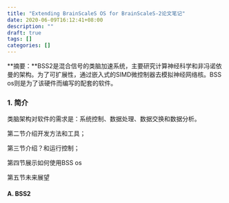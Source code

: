 ```yaml
---
title: "Extending BrainScaleS OS for BrainScaleS-2论文笔记"
date: 2020-06-09T16:12:41+08:00
description: ""
draft: true
tags: []
categories: []
---
```


**摘要：**BSS2是混合信号的类脑加速系统，主要研究计算神经科学和非冯诺依曼的架构。为了可扩展性，通过嵌入式的SIMD微控制器去模拟神经网络核。BSS os则是为了该硬件而编写的配套的软件。

### 1. 简介

类脑架构对软件的需求是：系统控制、数据处理、数据交换和数据分析。

第二节介绍开发方法和工具；

第三节介绍？和运行控制；

第四节展示如何使用BSS os

第五节未来展望

#### A. BSS2 